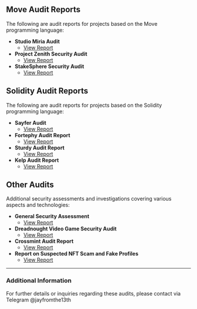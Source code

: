 


## Move Audit Reports

The following are audit reports for projects based on the Move programming language:

- **Studio Miria Audit**
  - [View Report](https://github.com/Jayfromthe13th/Studio-Miria-audit)
- **Project Zenith Security Audit**
  - [View Report](https://github.com/Jayfromthe13th/Project-Zenith-Security-Audit-Report)
- **StakeSphere Security Audit**
  - [View Report]([https://github.com/Jayfromthe13th/Project-Zenith-Security-Audit-Report](https://github.com/Jayfromthe13th/StakeSphere-stealth-))

## Solidity Audit Reports

The following are audit reports for projects based on the Solidity programming language:

- **Sayfer Audit**
  - [View Report](https://github.com/Jayfromthe13th/SayferCTF)
- **Fortephy Audit Report**
  - [View Report](https://github.com/Jayfromthe13th/Fortephy-Audit-Report)
- **Sturdy Audit Report**
  - [View Report](https://github.com/Jayfromthe13th/Sturdy-Audit-Report)
 - **Kelp Audit Report**
    - [View Report](https://github.com/Jayfromthe13th/Sturdy-Audit-Report](https://github.com/Jayfromthe13th/Kelp.DAO-))


## Other Audits

Additional security assessments and investigations covering various aspects and technologies:

- **General Security Assessment**
  - [View Report](https://github.com/Jayfromthe13th/Security_Assessment)
- **Dreadnought Video Game Security Audit**
  - [View Report](https://github.com/Jayfromthe13th/Dreadnought-Video-Game-Security-Audit)
- **Crossmint Audit Report**
  - [View Report](https://github.com/Jayfromthe13th/Crossmint-Audit-Report-)
- **Report on Suspected NFT Scam and Fake Profiles**
  - [View Report](https://github.com/Jayfromthe13th/Report-Investigating-Suspected-NFT-Scam-and-Identifying-the-Use-of-Fake-Profiles)

---

### Additional Information

For further details or inquiries regarding these audits, please contact via Telegram @jayfromthe13th


